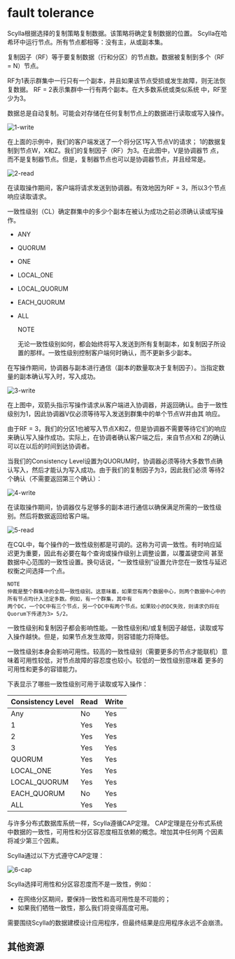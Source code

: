 # fault tolerance

Scylla根据选择的复制策略复制数据。该策略将确定复制数据的位置。 Scylla在哈希环中运行节点。所有节点都相等：没有主，从或副本集。

复制因子（RF）等于要复制数据（行和分区）的节点数。数据被复制到多个（RF = N）节点。

RF为1表示群集中一行只有一个副本，并且如果该节点受损或发生故障，则无法恢复数据。 RF = 2表示集群中一行有两个副本。在大多数系统或类似系统
中，RF至少为3。

数据总是自动复制。可能会对存储在任何复制节点上的数据进行读取或写入操作。

![1-write](/scylla/images/1-write_op_RF_31.jpg)

在上面的示例中，我们的客户端发送了一个将分区1写入节点V的请求； 1的数据复制到节点W，X和Z。我们的复制因子（RF）为3。在此图中，V是协调器节
点，而不是复制器节点。但是，复制器节点也可以是协调器节点，并且经常是。

![2-read](/scylla/images/2-read_op_RF_3.jpg)

在读取操作期间，客户端将请求发送到协调器。有效地因为RF = 3，所以3个节点响应读取请求。

一致性级别（CL）确定群集中的多少个副本在被认为成功之前必须确认读或写操作。

* ANY
* QUORUM
* ONE
* LOCAL_ONE
* LOCAL_QUORUM
* EACH_QUORUM
* ALL


    NOTE
    
    无论一致性级别如何，都会始终将写入发送到所有复制副本，如复制因子所设置的那样。一致性级别控制客户端何时确认，而不更新多少副本。
    
在写操作期间，协调器与副本进行通信（副本的数量取决于复制因子）。当指定数量的副本确认写入时，写入成功。

![3-write](/scylla/images/3-write_op_RF_3_CL_1.jpg)

在上图中，双箭头指示写操作请求从客户端进入协调器，并返回确认。由于一致性级别为1，因此协调器V仅必须等待写入发送到群集中的单个节点W并由其
响应。

由于RF = 3，我们的分区1也被写入节点X和Z，但是协调器不需要等待它们的响应来确认写入操作成功。实际上，在协调者确认客户端之后，来自节点X和
Z的确认可以在以后的时间到达协调者。

当我们的Consistency Level设置为QUORUM时，协调器必须等待大多数节点确认写入，然后才能认为写入成功。由于我们的复制因子为3，因此我们必须
等待2个确认（不需要返回第三个确认）：

![4-write](/scylla/images/4-write_op_RF_3_CL_Quorum.jpg)

在读取操作期间，协调器仅与足够多的副本进行通信以确保满足所需的一致性级别。然后将数据返回给客户端。


![5-read](/scylla/images/5-read_op_RF_3_CL_2.jpg)

在CQL中，每个操作的一致性级别都是可调的。这称为可调一致性。有时响应延迟更为重要，因此有必要在每个查询或操作级别上调整设置，以覆盖键空间
甚至数据中心范围的一致性设置。换句话说，“一致性级别”设置允许您在一致性与延迟权衡之间选择一个点。


    NOTE
    仲裁是整个群集中的全局一致性级别。这意味着，如果您有两个数据中心，则两个数据中心中的所有节点均计入法定多数。例如，有一个群集，其中有
    两个DC，一个DC中有三个节点，另一个DC中有两个节点。如果较小的DC失败，则请求仍将在Quorum下传递为3> 5/2。

一致性级别和复制因子都会影响性能。一致性级别和/或复制因子越低，读取或写入操作越快。但是，如果节点发生故障，则容错能力将降低。


一致性级别本身会影响可用性。较高的一致性级别（需要更多的节点才能联机）意味着可用性较低，对节点故障的容忍度也较小。较低的一致性级别意味着
更多的可用性和更多的容错能力。

下表显示了哪些一致性级别可用于读取或写入操作：

Consistency Level	| Read	| Write
:--- | :--- | :---
Any	|No	|Yes
1	|Yes	|Yes
2	|Yes	|Yes
3	|Yes	|Yes
QUORUM	|Yes	|Yes
LOCAL_ONE	|Yes	|Yes
LOCAL_QUORUM	|Yes	|Yes
EACH_QUORUM	|No	|Yes
ALL	|Yes	|Yes

与许多分布式数据库系统一样，Scylla遵循CAP定理。 CAP定理是在分布式系统中数据的一致性，可用性和分区容忍度相互依赖的概念。增加其中任何两
个因素将减少第三个因素。

Scylla通过以下方式遵守CAP定理：

![6-cap](/scylla/images/6-CAP_Theorem.jpg)

Scylla选择可用性和分区容忍度而不是一致性，例如：

* 在网络分区期间，要保持一致性和高可用性是不可能的；
* 如果我们牺牲一致性，那么我们将变得高度可用。

需要围绕Scylla的数据建模设计应用程序，但最终结果是应用程序永远不会崩溃。

## 其他资源

